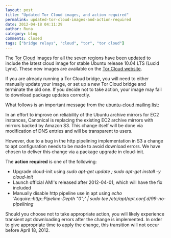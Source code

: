 ```yaml
---
layout: post
title: "Updated Tor Cloud images, and action required"
permalink: updated-tor-cloud-images-and-action-required
date: 2012-04-18 04:11:29
author: Runa
category: blog
comments: closed
tags: ["bridge relays", "cloud", "tor", "tor cloud"]
---
```


The [Tor Cloud](https://cloud.torproject.org/) images for all the seven regions have been updated to include the latest cloud image for stable Ubuntu release 10.04 LTS (Lucid Lynx). These new images are available on the [Tor Cloud website](https://cloud.torproject.org/).

If you are already running a Tor Cloud bridge, you will need to either manually update your image, or set up a new Tor Cloud bridge and terminate the old one. If you decide not to take action, your image may fail to download package updates correctly.

What follows is an important message from the [ubuntu-cloud mailing list](https://lists.ubuntu.com/archives/ubuntu-cloud/2012-April/000752.html):

In an effort to improve on reliability of the Ubuntu archive mirrors for EC2 instances, Canonical is replacing the existing EC2 archive mirrors with mirrors backed by Amazon S3. This change itself will be done via modification of DNS entries and will be transparent to users.

However, due to a bug in the http pipelining implementation in S3 a change to apt configuration needs to be made to avoid download errors. We have chosen to deliver this change via a package upgrade in cloud-init.

The **action required** is one of the following:

-   Upgrade cloud-init using *sudo apt-get update ; sudo apt-get install -y cloud-init*
-   Launch official AMI's released after 2012-04-01, which will have the fix included
-   Manually disable http pipeline use in apt using *echo 'Acquire::http::Pipeline-Depth "0";' | sudo tee /etc/apt/apt.conf.d/99-no-pipelining*

Should you choose not to take appropriate action, you will likely experience transient apt downloading errors after the change is implemented. In order to give appropriate time to apply the change, this transition will not occur before April 18, 2012.
